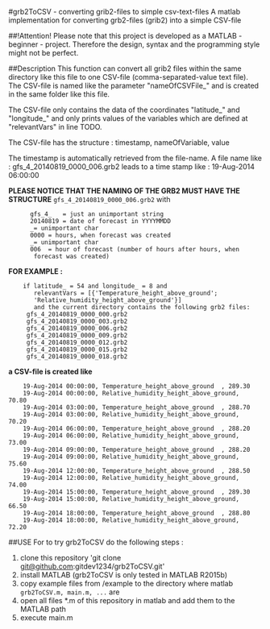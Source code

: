 #grb2ToCSV - converting grib2-files to simple csv-text-files
A matlab implementation for converting grb2-files (grib2) into a simple CSV-file

##!Attention!
Please note that this project is developed as a MATLAB - beginner - project.
Therefore the design, syntax and the programming style might not be perfect.

##Description
This function can convert all grib2 files within the same directory 
like this file to one CSV-file (comma-separated-value text file). 
The CSV-file is named like the parameter "nameOfCSVFile_" and is created
in the same folder like this file.

The CSV-file only contains the data of the coordinates "latitude_" and 
"longitude_" and only prints values of the variables which are defined 
at "relevantVars" in line TODO.

The CSV-file has the structure : 
timestamp, nameOfVariable, value
  
The timestamp is automatically retrieved from the file-name. 
A file name like : gfs_4_20140819_0000_006.grb2 leads to a 
time stamp like  : 19-Aug-2014 06:00:00
  
**PLEASE NOTICE THAT THE NAMING OF THE GRB2 MUST HAVE THE STRUCTURE**
`gfs_4_20140819_0000_006.grb2`
with 
```
      gfs_4_   = just an unimportant string
      20140819 = date of forecast in YYYYMMDD
      _= unimportant char
      0000 = hours, when forecast was created
      _= unimportant char
      006  = hour of forecast (number of hours after hours, when
       forecast was created)
```
**FOR EXAMPLE :**
```
    if latitude_ = 54 and longitude_ = 8 and
       relevantVars = [{'Temperature_height_above_ground';
       'Relative_humidity_height_above_ground'}]
       and the current directory contains the following grb2 files:
     gfs_4_20140819_0000_000.grb2
     gfs_4_20140819_0000_003.grb2
     gfs_4_20140819_0000_006.grb2
     gfs_4_20140819_0000_009.grb2
     gfs_4_20140819_0000_012.grb2
     gfs_4_20140819_0000_015.grb2
     gfs_4_20140819_0000_018.grb2
```
**a CSV-file is created like**
```
    19-Aug-2014 00:00:00, Temperature_height_above_ground  , 289.30
    19-Aug-2014 00:00:00, Relative_humidity_height_above_ground,  70.80
    19-Aug-2014 03:00:00, Temperature_height_above_ground  , 288.70
    19-Aug-2014 03:00:00, Relative_humidity_height_above_ground,  70.20
    19-Aug-2014 06:00:00, Temperature_height_above_ground  , 288.20
    19-Aug-2014 06:00:00, Relative_humidity_height_above_ground,  73.00
    19-Aug-2014 09:00:00, Temperature_height_above_ground  , 288.20
    19-Aug-2014 09:00:00, Relative_humidity_height_above_ground,  75.60
    19-Aug-2014 12:00:00, Temperature_height_above_ground  , 288.50
    19-Aug-2014 12:00:00, Relative_humidity_height_above_ground,  74.00
    19-Aug-2014 15:00:00, Temperature_height_above_ground  , 289.30
    19-Aug-2014 15:00:00, Relative_humidity_height_above_ground,  66.50
    19-Aug-2014 18:00:00, Temperature_height_above_ground  , 288.80
    19-Aug-2014 18:00:00, Relative_humidity_height_above_ground,  72.20
```
##USE
For to try grb2ToCSV do the following steps :
1. clone this repository
	'git clone git@github.com:gitdev1234/grb2ToCSV.git'
2. install MATLAB (grb2ToCSV is only tested in MATLAB R2015b)
3. copy example files from /example to the directory where matlab `grb2ToCSV.m, main.m, ...` are
4. open all files *.m of this repository in matlab and add them to the MATLAB path
5. execute main.m
	